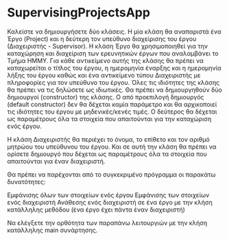 # SupervisingProjectsApp

Καλείστε να δημιουργήσετε δύο κλάσεις. Η μία κλάση θα αναπαριστά ένα Έργο (Project) και η δεύτερη τον υπεύθυνο διαχείρισης του έργου (Διαχειριστής - Supervisor). Η κλάση Έργο θα χρησιμοποιηθεί για την καταχώρηση και διαχείριση των ερευνητικών έργων που αναλαμβάνει το Τμήμα HMMY. Για κάθε αντικείμενο αυτής της κλάσης θα πρέπει να καταχωρείται ο τίτλος του έργου, η ημερομηνία έναρξης και η ημερομηνία λήξης του έργου καθώς και ένα αντικείμενο τύπου Διαχειριστής με πληροφορίες για τον υπεύθυνο του έργου. Όλες τις ιδιότητες της κλάσης θα πρέπει να τις δηλώσετε ως ιδιωτικές. Θα πρέπει να δημιουργηθούν δύο δημιουργοί (constructor) της κλάσης. Ο από προεπιλογή δημιουργός (default constructor) δεν θα δέχεται καμία παράμετρο και θα αρχικοποιεί τις ιδιότητες του έργου με μηδενικές/κενές τιμές. Ο δεύτερος θα δέχεται ως παραμέτρους όλα τα στοιχεία που απαιτούνται για την καταχώριση ενός έργου.

 

Η κλάση Διαχειριστής θα περιέχει το όνομα, το επίθετο και τον αριθμό μητρώου του υπεύθυνου του έργου. Και σε αυτή την κλάση θα πρέπει να ορίσετε δημιουργό που δέχεται ως παραμέτρους όλα τα στοιχεία που απαιτούνται για έναν διαχειριστή.

 

Θα πρέπει να παρέχονται από το συγκεκριμένο πρόγραμμα οι παρακάτω δυνατότητες:

Εμφάνισης όλων των στοιχείων ενός έργου
Εμφάνισης των στοιχείων ενός διαχειριστή
Ανάθεσης ενός διαχειριστή σε ένα έργο με την κλήση κατάλληλης μεθόδου (ένα έργο έχει πάντα έναν διαχειριστή)
 

Να ελέγξετε την ορθότητα των παραπάνω λειτουργιών με την κλήση κατάλληλης main συνάρτησης.
